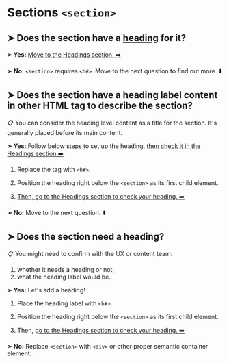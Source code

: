# Sections `<section>`

## ➤ Does the section have a [heading](headings.md) for it?


**➣ Yes:** 
[Move to the Headings section. ➡️](headings.md)

**➢ No:**
`<section>` requires `<h#>`. 
Move to the next question to find out more. ⬇️

## ➤ Does the section have a heading label content in other HTML tag to describe the section?

📋 You can consider the heading level content as a title for the section. It's generally placed before its main content.

**➣ Yes:** Follow below steps to set up the heading, [then check it in the Headings section.➡️](headings.md)

1. Replace the tag with `<h#>`.

1. Position the heading right below the `<section>` as its first child element.

1. [Then, go to the Headings section to check your heading. ➡️](headings.md)

**➢ No:**
Move to the next question. ⬇️

## ➤ Does the section need a heading? 

📋 You might need to confirm with the UX or content team:

1. whether it needs a heading or not,
1. what the heading label would be.

**➣ Yes:** Let's add a heading!

1. Place the heading label with `<h#>`.

1. Position the heading right below the `<section>` as its first child element.

1. Then, [go to the Headings section to check your heading. ➡️](headings.md)

**➢ No:**
Replace `<section>` with `<div>` or other proper semantic container element.

